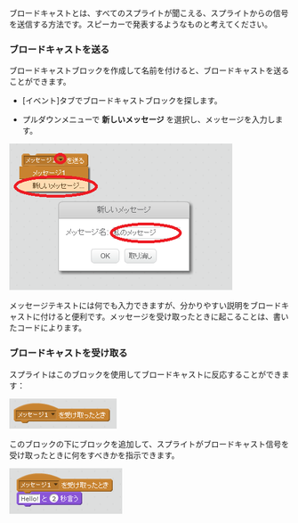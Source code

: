 ブロードキャストとは、すべてのスプライトが聞こえる、スプライトからの信号を送信する方法です。スピーカーで発表するようなものと考えてください。

### ブロードキャストを送る

ブロードキャストブロックを作成して名前を付けると、ブロードキャストを送ることができます。

+ [イベント]タブでブロードキャストブロックを探します。

+ プルダウンメニューで **新しいメッセージ** を選択し、メッセージを入力します。

![ブロードキャストを作成する](images/create-a-broadcast.png)

メッセージテキストには何でも入力できますが、分かりやすい説明をブロードキャストに付けると便利です。メッセージを受け取ったときに起こることは、書いたコードによります。

### ブロードキャストを受け取る

スプライトはこのブロックを使用してブロードキャストに反応することができます：

![ブロードキャストを受け取る](images/receive-a-broadcast.png)

このブロックの下にブロックを追加して、スプライトがブロードキャスト信号を受け取ったときに何をすべきかを指示できます。

![受け取りの例](images/receive-example.png)